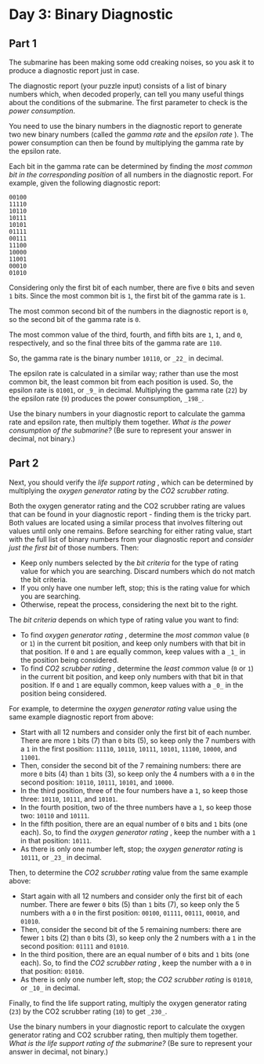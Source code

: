 # Day 3: Binary Diagnostic


## Part 1
The submarine has been making some odd creaking noises, so you ask it to
produce a diagnostic report just in case.

The diagnostic report (your puzzle input) consists of a list of binary numbers
which, when decoded properly, can tell you many useful things about the
conditions of the submarine. The first parameter to check is the _power
consumption_.

You need to use the binary numbers in the diagnostic report to generate two
new binary numbers (called the _gamma rate_ and the _epsilon rate_ ). The
power consumption can then be found by multiplying the gamma rate by the
epsilon rate.

Each bit in the gamma rate can be determined by finding the _most common bit
in the corresponding position_ of all numbers in the diagnostic report. For
example, given the following diagnostic report:

    
    
    00100
    11110
    10110
    10111
    10101
    01111
    00111
    11100
    10000
    11001
    00010
    01010
    

Considering only the first bit of each number, there are five `0` bits and
seven `1` bits. Since the most common bit is `1`, the first bit of the gamma
rate is `1`.

The most common second bit of the numbers in the diagnostic report is `0`, so
the second bit of the gamma rate is `0`.

The most common value of the third, fourth, and fifth bits are `1`, `1`, and
`0`, respectively, and so the final three bits of the gamma rate are `110`.

So, the gamma rate is the binary number `10110`, or `_22_` in decimal.

The epsilon rate is calculated in a similar way; rather than use the most
common bit, the least common bit from each position is used. So, the epsilon
rate is `01001`, or `_9_` in decimal. Multiplying the gamma rate (`22`) by the
epsilon rate (`9`) produces the power consumption, `_198_`.

Use the binary numbers in your diagnostic report to calculate the gamma rate
and epsilon rate, then multiply them together. _What is the power consumption
of the submarine?_ (Be sure to represent your answer in decimal, not binary.)




## Part 2


Next, you should verify the _life support rating_ , which can be determined by
multiplying the _oxygen generator rating_ by the _CO2 scrubber rating_.

Both the oxygen generator rating and the CO2 scrubber rating are values that
can be found in your diagnostic report - finding them is the tricky part. Both
values are located using a similar process that involves filtering out values
until only one remains. Before searching for either rating value, start with
the full list of binary numbers from your diagnostic report and _consider just
the first bit_ of those numbers. Then:

  * Keep only numbers selected by the _bit criteria_ for the type of rating value for which you are searching. Discard numbers which do not match the bit criteria.
  * If you only have one number left, stop; this is the rating value for which you are searching.
  * Otherwise, repeat the process, considering the next bit to the right.

The _bit criteria_ depends on which type of rating value you want to find:

  * To find _oxygen generator rating_ , determine the _most common_ value (`0` or `1`) in the current bit position, and keep only numbers with that bit in that position. If `0` and `1` are equally common, keep values with a `_1_` in the position being considered.
  * To find _CO2 scrubber rating_ , determine the _least common_ value (`0` or `1`) in the current bit position, and keep only numbers with that bit in that position. If `0` and `1` are equally common, keep values with a `_0_` in the position being considered.

For example, to determine the _oxygen generator rating_ value using the same
example diagnostic report from above:

  * Start with all 12 numbers and consider only the first bit of each number. There are more `1` bits (7) than `0` bits (5), so keep only the 7 numbers with a `1` in the first position: `11110`, `10110`, `10111`, `10101`, `11100`, `10000`, and `11001`.
  * Then, consider the second bit of the 7 remaining numbers: there are more `0` bits (4) than `1` bits (3), so keep only the 4 numbers with a `0` in the second position: `10110`, `10111`, `10101`, and `10000`.
  * In the third position, three of the four numbers have a `1`, so keep those three: `10110`, `10111`, and `10101`.
  * In the fourth position, two of the three numbers have a `1`, so keep those two: `10110` and `10111`.
  * In the fifth position, there are an equal number of `0` bits and `1` bits (one each). So, to find the _oxygen generator rating_ , keep the number with a `1` in that position: `10111`.
  * As there is only one number left, stop; the _oxygen generator rating_ is `10111`, or `_23_` in decimal.

Then, to determine the _CO2 scrubber rating_ value from the same example
above:

  * Start again with all 12 numbers and consider only the first bit of each number. There are fewer `0` bits (5) than `1` bits (7), so keep only the 5 numbers with a `0` in the first position: `00100`, `01111`, `00111`, `00010`, and `01010`.
  * Then, consider the second bit of the 5 remaining numbers: there are fewer `1` bits (2) than `0` bits (3), so keep only the 2 numbers with a `1` in the second position: `01111` and `01010`.
  * In the third position, there are an equal number of `0` bits and `1` bits (one each). So, to find the _CO2 scrubber rating_ , keep the number with a `0` in that position: `01010`.
  * As there is only one number left, stop; the _CO2 scrubber rating_ is `01010`, or `_10_` in decimal.

Finally, to find the life support rating, multiply the oxygen generator rating
(`23`) by the CO2 scrubber rating (`10`) to get `_230_`.

Use the binary numbers in your diagnostic report to calculate the oxygen
generator rating and CO2 scrubber rating, then multiply them together. _What
is the life support rating of the submarine?_ (Be sure to represent your
answer in decimal, not binary.)


